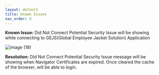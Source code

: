 ```yaml
---
layout: default
title: Known Issues
nav_order: 9
---
```


 **Known Issue:** Did Not Connect Potential Security Issue will be showing while connecting to GEJS(Global Employee Jacket Solution) Application


![image (18)](https://media.github.ibm.com/user/369573/files/1aaaef00-01e2-11ed-84f8-b02b25647ee3)
 

 **Resolution:** Did Not Connect Potential Security Issue message will be showing when Navigator Certificates are expired.  Once cleared the cache of the browser, will be able to login.
 



  
 
